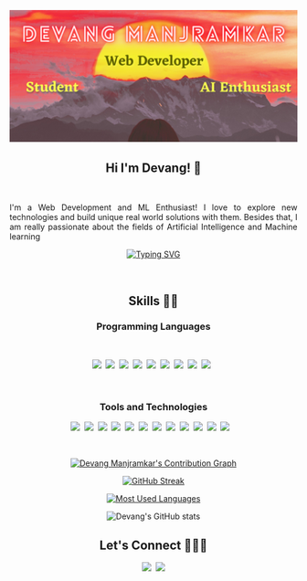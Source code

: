 <div align="center">

![Header](https://github.com/DevangML/DevangML/blob/main/header.png?raw=true)

## Hi I'm Devang! 👋

<br/>
<p align="justify">
I'm a Web Development and ML Enthusiast! I love to explore new technologies and build unique real world solutions with them.
Besides that, I am really passionate about the fields of Artificial Intelligence and Machine learning
</p>  
  
[![Typing SVG](https://readme-typing-svg.herokuapp.com?font=Kaushan+Script&color=%23FBFF50&duration=4000&lines=Avid+Student+of+Engineering;Web+Developer;AI+Enthusiast;ML+Enthusiast)](https://git.io/typing-svg)
  
<br/>

## Skills 👨‍🔬

### Programming Languages

<br/>

![](https://img.shields.io/badge/HTML-239120?style=for-the-badge&logo=html5&logoColor=white)&nbsp;&nbsp;![](https://img.shields.io/badge/CSS-239120?&style=for-the-badge&logo=css3&logoColor=white)&nbsp;&nbsp;![](https://img.shields.io/badge/JavaScript-F7DF1E?style=for-the-badge&logo=javascript&logoColor=black)&nbsp;&nbsp;![](https://img.shields.io/badge/C-00599C?style=for-the-badge&logo=c&logoColor=white)&nbsp;&nbsp;![](https://img.shields.io/badge/C%2B%2B-00599C?style=for-the-badge&logo=c%2B%2B&logoColor=white)&nbsp;&nbsp;![](https://img.shields.io/badge/Java-ED8B00?style=for-the-badge&logo=java&logoColor=white)&nbsp;&nbsp;![](https://img.shields.io/badge/Python-14354C?style=for-the-badge&logo=python&logoColor=white)&nbsp;&nbsp;![](https://img.shields.io/badge/R-276DC3?style=for-the-badge&logo=r&logoColor=white)&nbsp;&nbsp;![](https://img.shields.io/badge/Git-F05032?style=for-the-badge&logo=git&logoColor=white)&nbsp;&nbsp;

<br/>

### Tools and Technologies

![](https://img.shields.io/badge/Node.js-43853D?style=for-the-badge&logo=node.js&logoColor=white)&nbsp;&nbsp;![](https://img.shields.io/badge/Express.js-000000?style=for-the-badge&logo=express&logoColor=white)&nbsp;&nbsp;![](https://img.shields.io/badge/numpy-013243?style=for-the-badge&logo=numpy&logoColor=white)&nbsp;&nbsp;![](https://img.shields.io/badge/MongoDB-4EA94B?style=for-the-badge&logo=mongodb&logoColor=white)&nbsp;&nbsp;![](https://img.shields.io/badge/MySQL-00000F?style=for-the-badge&logo=mysql&logoColor=white)&nbsp;&nbsp;![](https://img.shields.io/badge/React-20232A?style=for-the-badge&logo=react&logoColor=61DAFB)&nbsp;&nbsp;![](https://img.shields.io/badge/Shell_Script-121011?style=for-the-badge&logo=gnu-bash&logoColor=white)&nbsp;&nbsp;![](https://img.shields.io/badge/Git-F05032?style=for-the-badge&logo=git&logoColor=white)&nbsp;&nbsp;![](https://img.shields.io/badge/styled--components-DB7093?style=for-the-badge&logo=styled-components&logoColor=white)&nbsp;&nbsp;![](https://img.shields.io/badge/Docker-2CA5E0?style=for-the-badge&logo=docker&logoColor=white)&nbsp;&nbsp;![](https://img.shields.io/badge/Redux-593D88?style=for-the-badge&logo=redux&logoColor=white)&nbsp;&nbsp;![](https://img.shields.io/badge/Redux_Saga-999999?style=for-the-badge&logo=redux-saga&logoColor=white)
&nbsp;&nbsp;

<br/>

[![Devang Manjramkar's Contribution Graph](https://activity-graph.herokuapp.com/graph?username=DevangML&theme=synthwave-84&border_radius=10)](https://github.com/DevangML/DevangML)

[![GitHub Streak](https://github-readme-streak-stats.herokuapp.com?user=Devang&theme=synthwave&hide_border=false&date_format=j%20M%5B%20Y%5D)](https://git.io/streak-stats)

[![Most Used Languages](https://github-readme-stats.vercel.app/api/top-langs/?username=DevangML&show_icons=true&theme=synthwave&border_radius=10)](https://github.com/DevangML/DevangML)

![Devang's GitHub stats](https://github-readme-stats.vercel.app/api?username=DevangML&show_icons=true&theme=synthwave&border_radius=10)

## Let's Connect 🧑‍🤝‍🧑

[![](https://img.shields.io/badge/LinkedIn-0077B5?style=for-the-badge&logo=linkedin&logoColor=white)](https://www.linkedin.com/in/mldev02)&nbsp;&nbsp;[![](https://img.shields.io/badge/Gmail-D14836?style=for-the-badge&logo=gmail&logoColor=white)](https://mail.google.com/mail/?view=cm&fs=1&to=devangmanjramkar@gmail.com&su=Regarding&body=Hi%20Devang!)

</div>
